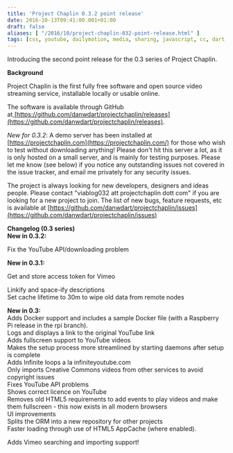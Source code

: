 ```yaml
---
title: 'Project Chaplin 0.3.2 point release'
date: 2016-10-13T09:41:00.001+01:00
draft: false
aliases: [ "/2016/10/project-chaplin-032-point-release.html" ]
tags: [css, youtube, dailymotion, media, sharing, javascript, cc, dart, videos, vimeo, free software, chaplin, open source, creativecommons, html5, video, php, project]
---
```


Introducing the second point release for the 0.3 series of Project Chaplin.  
  
**Background**  
  
Project Chaplin is the first fully free software and open source video streaming service, installable locally or usable online.  
  
The software is available through GitHub at[ ](https://www.blogger.com/goog_1096986118)[https://github.com/danwdart/projectchaplin/releases](https://github.com/danwdart/projectchaplin/releases).  
  
_New for_ _0.3.2_: A demo server has been installed at [https://projectchaplin.com](https://projectchaplin.com/) for those who wish to test without downloading anything! Please don't hit this server a lot, as it is only hosted on a small server, and is mainly for testing purposes. Please let me know (see below) if you notice any outstanding issues not covered in the issue tracker, and email me privately for any security issues.  
  
The project is always looking for new developers, designers and ideas people. Please contact "viablog032 att projectchaplin dott com" if you are looking for a new project to join. The list of new bugs, feature requests, etc is available at [https://github.com/danwdart/projectchaplin/issues](https://github.com/danwdart/projectchaplin/issues)  
  
**Changelog (0.3 series)**  
**New in 0.3.2:**  
  
  
Fix the YouTube API/downloading problem  
  
  
**New in 0.3.1:**  
  
  

Get and store access token for Vimeo

Linkify and space-ify descriptions  
Set cache lifetime to 30m to wipe old data from remote nodes  
  
**New in 0.3:**  
Adds Docker support and includes a sample Docker file (with a Raspberry Pi release in the rpi branch).  
Logs and displays a link to the original YouTube link  
Adds fullscreen support to YouTube videos  
Makes the setup process more streamlined by starting daemons after setup is complete  
Adds Infinite loops a la infiniteyoutube.com  
Only imports Creative Commons videos from other services to avoid copyright issues  
Fixes YouTube API problems  
Shows correct licence on YouTube  
Removes old HTML5 requirements to add events to play videos and make them fullscreen - this now exists in all modern browsers  
UI improvements  
Splits the ORM into a new repository for other projects  
Faster loading through use of HTML5 AppCache (where enabled).  
  

Adds Vimeo searching and importing support!
